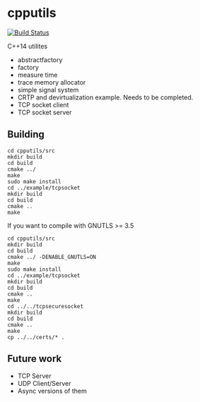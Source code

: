 # cpputils

[![Build Status](https://travis-ci.org/yangosoft/cpputils.svg?branch=master)](https://travis-ci.org/yangosoft/cpputils)

C++14 utilites 


* abstractfactory
* factory
* measure time 
* trace memory allocator
* simple signal system
* CRTP and devirtualization example. Needs to be completed.
* TCP socket client
* TCP socket server




## Building

~~~~
cd cpputils/src
mkdir build
cd build
cmake ../
make
sudo make install
cd ../example/tcpsocket
mkdir build
cd build
cmake ..
make
~~~~

If you want to compile with GNUTLS >= 3.5

~~~~
cd cpputils/src
mkdir build
cd build
cmake ../ -DENABLE_GNUTLS=ON
make
sudo make install
cd ../example/tcpsocket
mkdir build
cd build
cmake ..
make
cd ../../tcpsecuresocket
mkdir build
cd build
cmake ..
make
cp ../../certs/* .
~~~~



## Future work
* TCP Server
* UDP Client/Server
* Async versions of them
